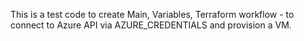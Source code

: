 This is a test code to create Main, Variables, Terraform workflow - to connect to Azure API via AZURE_CREDENTIALS and provision a VM.

